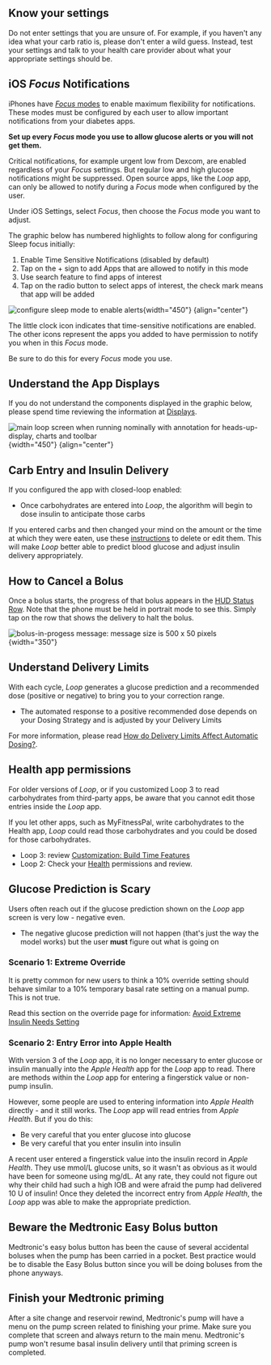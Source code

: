 ## Know your settings

Do not enter settings that you are unsure of. For example, if you haven't any idea what your carb ratio is, please don't enter a wild guess. Instead, test your settings and talk to your health care provider about what your appropriate settings should be.

## iOS *Focus* Notifications

iPhones have [*Focus* modes](https://support.apple.com/en-us/108302) to enable maximum flexibility for notifications. These modes must be configured by each user to allow important notifications from your diabetes apps.

**Set up every *Focus* mode you use to allow glucose alerts or you will not get them.**

Critical notifications, for example urgent low from Dexcom, are enabled regardless of your *Focus* settings. But regular low and high glucose notifications might be suppressed. Open source apps, like the *Loop* app, can only be allowed to notify during a *Focus* mode when configured by the user.

Under iOS Settings, select *Focus*, then choose the *Focus* mode you want to adjust.

The graphic below has numbered highlights to follow along for configuring Sleep focus initially:

1. Enable Time Sensitive Notifications (disabled by default)
2. Tap on the &plus; sign to add Apps that are allowed to notify in this mode
3. Use search feature to find apps of interest
4. Tap on the radio button to select apps of interest, the check mark means that app will be added 

![configure sleep mode to enable alerts](img/focus-notification.svg){width="450"}
{align="center"}

The little clock icon indicates that time-sensitive notifications are enabled. The other icons represent the apps you added to have permission to notify you when in this *Focus* mode.

Be sure to do this for every *Focus* mode you use.

## Understand the App Displays

If you do not understand the components displayed in the graphic below, please spend time reviewing the information at [Displays](../loop-3/displays-v3.md).

![main loop screen when running nominally with annotation for heads-up-display, charts and toolbar](../loop-3/img/loop-3-main-annotated.png){width="450"}
{align="center"}

## Carb Entry and Insulin Delivery

If you configured the app with closed-loop enabled:

* Once carbohydrates are entered into&nbsp;_<span translate="no">Loop</span>_, the algorithm will begin to dose insulin to anticipate those carbs

If you entered carbs and then changed your mind on the amount or the time at which they were eaten, use these [instructions](../operation/features/carbs.md#edit-meals) to delete or edit them. This will make&nbsp;_<span translate="no">Loop</span>_&nbsp;better able to predict blood glucose and adjust insulin delivery appropriately.

## How to Cancel a Bolus

Once a bolus starts, the progress of that bolus appears in the [HUD Status Row](../loop-3/displays-v3.md#hud-status-row). Note that the phone must be held in portrait mode to see this. Simply tap on the row that shows the delivery to halt the bolus.

![bolus-in-progess message: message size is 500 x 50 pixels](../loop-3/img/status-row-bolus-in-progress.svg){width="350"}

## Understand Delivery Limits

With each cycle, _<span translate="no">Loop</span>_&nbsp;generates a glucose prediction and a recommended dose (positive or negative) to bring you to your correction range.

* The automated response to a positive recommended dose depends on your Dosing Strategy and is adjusted by your Delivery Limits

For more information, please read [How do Delivery Limits Affect Automatic Dosing?](algorithm-faqs.md#how-do-delivery-limits-affect-automatic-dosing).

## Health app permissions

For older versions of&nbsp;_<span translate="no">Loop</span>_, or if you customized&nbsp;<span translate="no">Loop 3</span>&nbsp;to read carbohydrates from third-party apps, be aware that you cannot edit those entries inside the&nbsp;_<span translate="no">Loop</span>_&nbsp;app.

If you let other apps, such as MyFitnessPal, write carbohydrates to the Health app, _<span translate="no">Loop</span>_&nbsp;could read those carbohydrates and you could be dosed for those carbohydrates.

* <span translate="no">Loop 3</span>: review [Customization: Build Time Features](../build/code-customization.md#build-time-features)
* <span translate="no">Loop 2</span>: Check your [Health](../build/health.md#loop-permissions) permissions and review.

## Glucose Prediction is Scary

Users often reach out if the glucose prediction shown on the *Loop* app screen is very low - negative even.

* The negative glucose prediction will not happen (that's just the way the model works) but the user **must** figure out what is going on

### Scenario 1: Extreme Override

It is pretty common for new users to think a 10% override setting should behave similar to a 10% temporary basal rate setting on a manual pump. This is not true.

Read this section on the override page for information: [Avoid Extreme Insulin Needs Setting](../operation/features/overrides.md#avoid-extreme-insulin-needs-setting)

### Scenario 2: Entry Error into Apple Health

With version 3 of the *Loop* app, it is no longer necessary to enter glucose or insulin manually into the *Apple Health* app for the *Loop* app to read. There are methods within the *Loop* app for entering a fingerstick value or non-pump insulin.

However, some people are used to entering information into *Apple Health* directly - and it still works. The *Loop* app will read entries from *Apple Health*. But if you do this:

* Be very careful that you enter glucose into glucose
* Be very careful that you enter insulin into insulin

A recent user entered a fingerstick value into the insulin record in *Apple Health*. They use mmol/L glucose units, so it wasn't as obvious as it would have been for someone using mg/dL. At any rate, they could not figure out why their child had such a high IOB and were afraid the pump had delivered 10 U of insulin! Once they deleted the incorrect entry from *Apple Health*, the *Loop* app was able to make the appropriate prediction.

## Beware the Medtronic Easy Bolus button

Medtronic's easy bolus button has been the cause of several accidental boluses when the pump has been carried in a pocket. Best practice would be to disable the Easy Bolus button since you will be doing boluses from the phone anyways.

## Finish your Medtronic priming

After a site change and reservoir rewind, Medtronic's pump will have a menu on the pump screen related to finishing your prime. Make sure you complete that screen and always return to the main menu. Medtronic's pump won't resume basal insulin delivery until that priming screen is completed.
